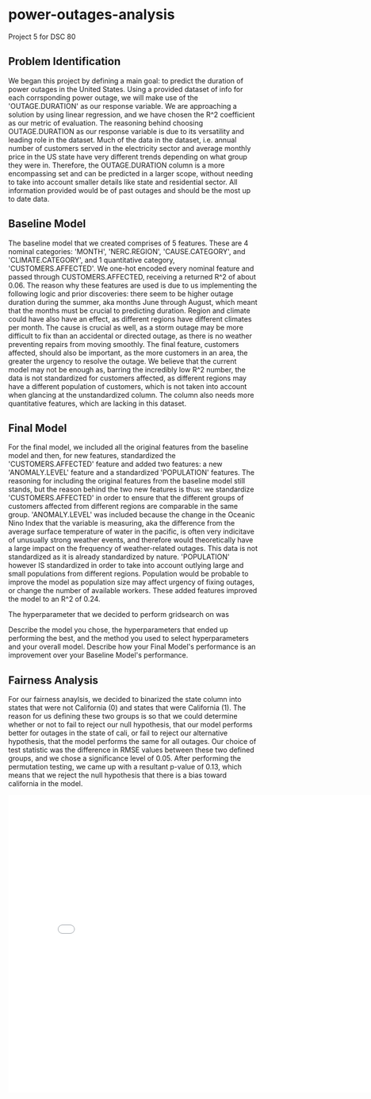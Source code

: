 # power-outages-analysis
Project 5 for DSC 80 


## Problem Identification

We began this project by defining a main goal: to predict the duration of power outages in the United States. Using a provided dataset of info for each corrsponding power outage, we will make use of the 'OUTAGE.DURATION' as our response variable. We are approaching a solution by using linear regression, and we have chosen the R^2 coefficient as our metric of evaluation. The reasoning behind choosing OUTAGE.DURATION as our response variable is due to its versatility and leading role in the dataset. Much of the data in the dataset, i.e. annual number of customers served in the electricity sector and average monthly price in the US state have very different trends depending on what group they were in. Therefore, the OUTAGE.DURATION column is a more encompassing set and can be predicted in a larger scope, without needing to take into account smaller details like state and residential sector. All information provided would be of past outages and should be the most up to date data.

## Baseline Model

The baseline model that we created comprises of 5 features. These are 4 nominal categories: 'MONTH', 'NERC.REGION', 'CAUSE.CATEGORY', and 'CLIMATE.CATEGORY', and 1 quantitative category, 'CUSTOMERS.AFFECTED'. We one-hot encoded every nominal feature and passed through CUSTOMERS.AFFECTED, receiving a returned R^2 of about 0.06. The reason why these features are used is due to us implementing the following logic and prior discoveries: there seem to be higher outage duration during the summer, aka months June through August, which meant that the months must be crucial to predicting duration. Region and climate could have also have an effect, as different regions have different climates per month. The cause is crucial as well, as a storm outage may be more difficult to fix than an accidental or directed outage, as there is no weather preventing repairs from moving smoothly. The final feature, customers affected, should also be important, as the more customers in an area, the greater the urgency to resolve the outage. We believe that the current model may not be enough as, barring the incredibly low R^2 number, the data is not standardized for customers affected, as different regions may have a different population of customers, which is not taken into account when glancing at the unstandardized column. The column also needs more quantitative features, which are lacking in this dataset.

## Final Model 

For the final model, we included all the original features from the baseline model and then, for new features, standardized the 'CUSTOMERS.AFFECTED' feature and added two features: a new 'ANOMALY.LEVEL' feature and a standardized 'POPULATION' features. The reasoning for including the original features from the baseline model still stands, but the reason behind the two new features is thus: we standardize 'CUSTOMERS.AFFECTED' in order to ensure that the different groups of customers affected from different regions are comparable in the same group. 'ANOMALY.LEVEL' was included because the change in the Oceanic Nino Index that the variable is measuring, aka the difference from the average surface temperature of water in the pacific, is often very indicitave of unusually strong weather events, and therefore would theoretically have a large impact on the frequency of weather-related outages. This data is not standardized as it is already standardized by nature. 'POPULATION' however IS standardized in order to take into account outlying large and small populations from different regions. Population would be probable to improve the model as population size may affect urgency of fixing outages, or change the number of available workers. These added features improved the model to an R^2 of 0.24.

The hyperparameter that we decided to perform gridsearch on was 

Describe the model you chose, 
the hyperparameters that ended up performing the best, 
and the method you used to select hyperparameters and your overall model. 
Describe how your Final Model's performance is an improvement over your Baseline Model's performance.
## Fairness Analysis

For our fairness anaylsis, we decided to binarized the state column into states that were not California (0) and states that were California (1). The reason for us defining these two groups is so that we could determine whether or not to fail to reject our null hypothesis, that our model performs better for outages in the state of cali, or fail to reject our alternative hypothesis, that the model performs the same for all outages. Our choice of test statistic was the difference in RMSE values between these two defined groups, and we chose a significance level of 0.05. After performing the permutation testing, we came up with a resultant p-value of 0.13, which means that we reject the null hypothesis that there is a bias toward california in the model.

<iframe src="assets/diff_rmse.html" width=800 height=600 frameBorder=0></iframe>